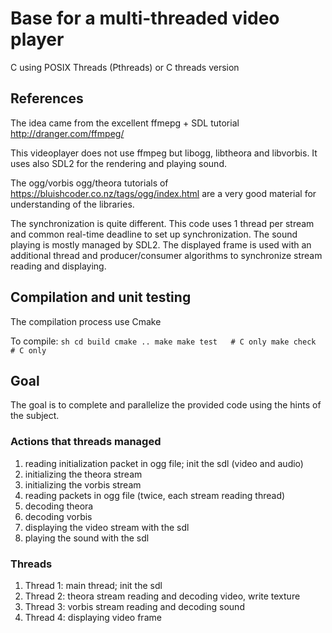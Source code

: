 # Base for a multi-threaded video player #

C using POSIX Threads (Pthreads) or C threads version

## References ##

The idea came from the excellent ffmepg + SDL tutorial
http://dranger.com/ffmpeg/ 

This videoplayer does not use ffmpeg but libogg, libtheora and
libvorbis. It uses also SDL2 for the rendering and playing sound.

The ogg/vorbis ogg/theora tutorials of
https://bluishcoder.co.nz/tags/ogg/index.html
are a very good material for understanding of the libraries.

The synchronization is quite different. This code uses 1 thread per stream and
common real-time deadline to set up synchronization. The sound playing
is mostly managed by SDL2. The displayed frame is used with an
additional thread and producer/consumer algorithms to synchronize
stream reading and displaying.

## Compilation and unit testing ##

The compilation process use Cmake

To compile:
	```sh
	cd build
	cmake ..
	make
	make test   # C only
	make check  # C only
	```

## Goal ##

The goal is to complete and parallelize the provided code using the
hints of the subject.

### Actions that threads managed ###

1. reading initialization packet in ogg file; init the sdl (video and audio)
2. initializing the theora stream
3. initializing the vorbis stream
4. reading packets in ogg file (twice, each stream reading thread) 
5. decoding theora
6. decoding vorbis
7. displaying the video stream with the sdl
8. playing the sound with the sdl

### Threads ###

1. Thread 1: main thread; init the sdl
2. Thread 2: theora stream reading and decoding video, write texture
3. Thread 3: vorbis stream reading and decoding sound
4. Thread 4: displaying video frame
